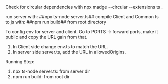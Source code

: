 Check for circular dependencies with
npx madge --circular --extensions ts .

run server with: ##npx ts-node server.ts##
compile Client and Common ts to js with: ##npm run build## from root directory


To config env for server and client.
Go to PORTS -> forward ports, make it public and copy the URL gain from that.
1. In Client side change env.ts to match the URL.
2. In server side server.ts, add the URL in allowedOrigins.


Running Step:
1. npx ts-node server.ts: from server dir
2. npm run build: from root dir